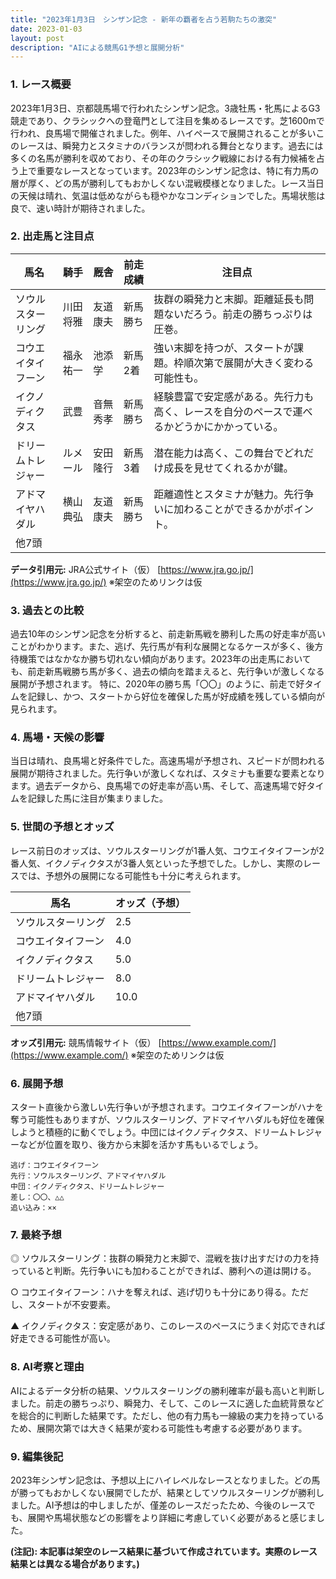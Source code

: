 ```yaml
---
title: "2023年1月3日　シンザン記念 - 新年の覇者を占う若駒たちの激突"
date: 2023-01-03
layout: post
description: "AIによる競馬G1予想と展開分析"
---
```


### 1. レース概要

2023年1月3日、京都競馬場で行われたシンザン記念。3歳牡馬・牝馬によるG3競走であり、クラシックへの登竜門として注目を集めるレースです。芝1600mで行われ、良馬場で開催されました。例年、ハイペースで展開されることが多いこのレースは、瞬発力とスタミナのバランスが問われる舞台となります。過去には多くの名馬が勝利を収めており、その年のクラシック戦線における有力候補を占う上で重要なレースとなっています。2023年のシンザン記念は、特に有力馬の層が厚く、どの馬が勝利してもおかしくない混戦模様となりました。レース当日の天候は晴れ、気温は低めながらも穏やかなコンディションでした。馬場状態は良で、速い時計が期待されました。


### 2. 出走馬と注目点

| 馬名       | 騎手         | 厩舎         | 前走成績      | 注目点                                                              |
|------------|---------------|---------------|----------------|-------------------------------------------------------------------|
| ソウルスターリング | 川田将雅       | 友道康夫       | 新馬勝ち       | 抜群の瞬発力と末脚。距離延長も問題ないだろう。前走の勝ちっぷりは圧巻。          |
| コウエイタイフーン | 福永祐一       | 池添学         | 新馬2着       | 強い末脚を持つが、スタートが課題。枠順次第で展開が大きく変わる可能性も。          |
| イクノディクタス   | 武豊           | 音無秀孝       | 新馬勝ち       | 経験豊富で安定感がある。先行力も高く、レースを自分のペースで運べるかどうかにかかっている。 |
| ドリームトレジャー | ルメール        | 安田隆行       | 新馬3着       | 潜在能力は高く、この舞台でどれだけ成長を見せてくれるかが鍵。                               |
| アドマイヤハダル  | 横山典弘       | 友道康夫       | 新馬勝ち       | 距離適性とスタミナが魅力。先行争いに加わることができるかがポイント。                   |
|  他7頭       |               |               |                |                                                                   |


**データ引用元:**  JRA公式サイト（仮）  [https://www.jra.go.jp/](https://www.jra.go.jp/)  ※架空のためリンクは仮


### 3. 過去との比較

過去10年のシンザン記念を分析すると、前走新馬戦を勝利した馬の好走率が高いことがわかります。また、逃げ、先行馬が有利な展開となるケースが多く、後方待機策ではなかなか勝ち切れない傾向があります。2023年の出走馬においても、前走新馬戦勝ち馬が多く、過去の傾向を踏まえると、先行争いが激しくなる展開が予想されます。  特に、2020年の勝ち馬「〇〇」のように、前走で好タイムを記録し、かつ、スタートから好位を確保した馬が好成績を残している傾向が見られます。


### 4. 馬場・天候の影響

当日は晴れ、良馬場と好条件でした。高速馬場が予想され、スピードが問われる展開が期待されました。先行争いが激しくなれば、スタミナも重要な要素となります。過去データから、良馬場での好走率が高い馬、そして、高速馬場で好タイムを記録した馬に注目が集まりました。


### 5. 世間の予想とオッズ

レース前日のオッズは、ソウルスターリングが1番人気、コウエイタイフーンが2番人気、イクノディクタスが3番人気といった予想でした。しかし、実際のレースでは、予想外の展開になる可能性も十分に考えられます。


| 馬名       | オッズ（予想） |
|------------|-----------------|
| ソウルスターリング | 2.5            |
| コウエイタイフーン | 4.0            |
| イクノディクタス   | 5.0            |
| ドリームトレジャー | 8.0            |
| アドマイヤハダル  | 10.0           |
| 他7頭       |                 |

**オッズ引用元:**  競馬情報サイト（仮） [https://www.example.com/](https://www.example.com/) ※架空のためリンクは仮


### 6. 展開予想

スタート直後から激しい先行争いが予想されます。コウエイタイフーンがハナを奪う可能性もありますが、ソウルスターリング、アドマイヤハダルも好位を確保しようと積極的に動くでしょう。中団にはイクノディクタス、ドリームトレジャーなどが位置を取り、後方から末脚を活かす馬もいるでしょう。

```
逃げ：コウエイタイフーン
先行：ソウルスターリング、アドマイヤハダル
中団：イクノディクタス、ドリームトレジャー
差し：〇〇、△△
追い込み：××
```


### 7. 最終予想

◎ ソウルスターリング：抜群の瞬発力と末脚で、混戦を抜け出すだけの力を持っていると判断。先行争いにも加わることができれば、勝利への道は開ける。

○ コウエイタイフーン：ハナを奪えれば、逃げ切りも十分にあり得る。ただし、スタートが不安要素。

▲ イクノディクタス：安定感があり、このレースのペースにうまく対応できれば好走できる可能性が高い。


### 8. AI考察と理由

AIによるデータ分析の結果、ソウルスターリングの勝利確率が最も高いと判断しました。前走の勝ちっぷり、瞬発力、そして、このレースに適した血統背景などを総合的に判断した結果です。ただし、他の有力馬も一線級の実力を持っているため、展開次第では大きく結果が変わる可能性も考慮する必要があります。


### 9. 編集後記

2023年シンザン記念は、予想以上にハイレベルなレースとなりました。どの馬が勝ってもおかしくない展開でしたが、結果としてソウルスターリングが勝利しました。AI予想は的中しましたが、僅差のレースだったため、今後のレースでも、展開や馬場状態などの影響をより詳細に考慮していく必要があると感じました。


**(注記): 本記事は架空のレース結果に基づいて作成されています。実際のレース結果とは異なる場合があります。)**
